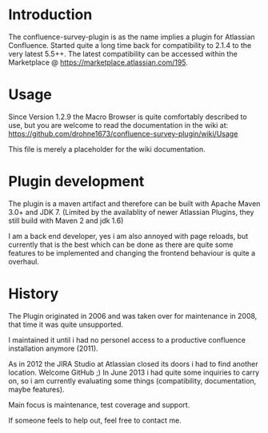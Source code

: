 Introduction
============

The confluence-survey-plugin is as the name implies a plugin for Atlassian Confluence. Started quite a long time  back for compatibility to 2.1.4 to the very latest 5.5++. The latest compatibility can be accessed within the Marketplace @ https://marketplace.atlassian.com/195.

Usage
=====

Since Version 1.2.9 the Macro Browser is quite comfortably described to use, but you are welcome to read the documentation in the wiki at: https://github.com/drohne1673/confluence-survey-plugin/wiki/Usage

This file is merely a placeholder for the wiki documentation.

Plugin development
==================

The plugin is a maven artifact and therefore can be built with  Apache Maven 3.0+ and JDK 7. (Limited by the availablity of newer Atlassian Plugins, they still build with Maven 2 and jdk 1.6)

I am a back end developer, yes i am also annoyed with page reloads, but currently that is the best which can be done as there are quite some features to be implemented and changing the frontend behaviour is quite a overhaul.

History
=======

The Plugin originated in 2006 and was taken over for maintenance in 2008, that time it was quite unsupported.

I maintained it until i had no personel access to a productive confluence installation anymore (2011).

As in 2012 the JIRA Studio at Atlassian closed its doors i had to find another location. Welcome GitHub ;)
In June 2013 i had quite some inquiries to carry on, so i am currently evaluating some things (compatibility, documentation, maybe features).

Main focus is maintenance, test coverage and support.

If someone feels to help out, feel free to contact me.
